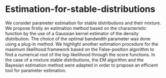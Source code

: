 # Estimation-for-stable-distributions
We consider parameter estimation for stable distributions and their mixture. We propose firstly an estimation method based on the characteristic function by the use of a Gaussian kernel estimator of the density distribution. The choice of the optimal bandwidth parameter was done using a plug-in method. We highlight another estimation procedure for the maximum likelihood framework based on the False-position algorithm to find a numerical root of the log-likelihood through the score functions. In the case of a mixture stable distributions, the EM algorithm and the Bayesian estimation method were adapted in order to propose an efficient tool for parameter estimation.  
